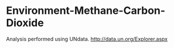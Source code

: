 # Environment-Methane-Carbon-Dioxide
Analysis performed using UNdata. http://data.un.org/Explorer.aspx
